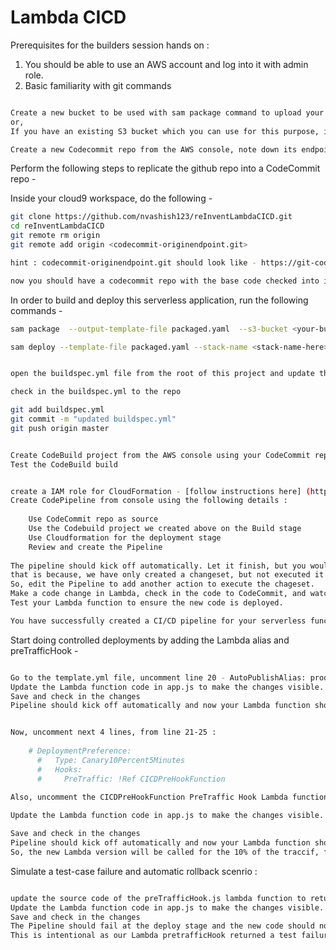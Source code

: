# Lambda CICD 


Prerequisites for the builders session hands on :

1. You should be able to use an AWS account and log into it with admin role.
2. Basic familiarity with git commands

```bash

Create a new bucket to be used with sam package command to upload your lambda deployment package
or,
If you have an existing S3 bucket which you can use for this purpose, in your account, that's fine too

```

```bash
Create a new Codecommit repo from the AWS console, note down its endpoint
```

Perform the following steps to replicate the github repo into a CodeCommit repo -

Inside your cloud9 workspace, do the following - 

```bash
git clone https://github.com/nvashish123/reInventLambdaCICD.git
cd reInventLambdaCICD
git remote rm origin
git remote add origin <codecommit-originendpoint.git>

hint : codecommit-originendpoint.git should look like - https://git-codecommit.us-east-1.amazonaws.com/v1/repos/reInventCICD.git

now you should have a codecommit repo with the base code checked into it.
```

In order to build and deploy this serverless application, run the following commands - 

```bash
sam package  --output-template-file packaged.yaml  --s3-bucket <your-bucket-name>
```


```bash
sam deploy --template-file packaged.yaml --stack-name <stack-name-here> --capabilities CAPABILITY_IAM
```

```bash

open the buildspec.yml file from the root of this project and update the S3 bucket name to your S3 bucket name in EXPORT statement

check in the buildspec.yml to the repo

git add buildspec.yml
git commit -m "updated buildspec.yml"
git push origin master

```

```bash

Create CodeBuild project from the AWS console using your CodeCommit repo as the source
Test the CodeBuild build

```


```bash

create a IAM role for CloudFormation - [follow instructions here] (https://docs.aws.amazon.com/lambda/latest/dg/build-pipeline.html#with-pipeline-create-cfn-role)
Create CodePipeline from console using the following details :
    
    Use CodeCommit repo as source
    Use the Codebuild project we created above on the Build stage
    Use Cloudformation for the deployment stage
    Review and create the Pipeline
    
The pipeline should kick off automatically. Let it finish, but you would notice that it has not deployed the Lambda function just yet.
that is because, we have only created a changeset, but not executed it yet.
So, edit the Pipeline to add another action to execute the chageset.
Make a code change in Lambda, check in the code to CodeCommit, and watch the Pipeline getting kicked off automatically
Test your Lambda function to ensure the new code is deployed. 

You have successfully created a CI/CD pipeline for your serverless function.

```

Start doing controlled deployments by adding the Lambda alias and preTrafficHook - 

```bash

Go to the template.yml file, uncomment line 20 - AutoPublishAlias: prod
Update the Lambda function code in app.js to make the changes visible.
Save and check in the changes
Pipeline should kick off automatically and now your Lambda function should have an Alias created with the name 'prod'


Now, uncomment next 4 lines, from line 21-25 :
    
    # DeploymentPreference:
      #   Type: Canary10Percent5Minutes
      #   Hooks:
      #     PreTraffic: !Ref CICDPreHookFunction
      
Also, uncomment the CICDPreHookFunction PreTraffic Hook Lambda function starting at line 33      

Update the Lambda function code in app.js to make the changes visible.

Save and check in the changes
Pipeline should kick off automatically and now your Lambda function should have a controlled deployment with Canary10Percent5Minutes
So, the new Lambda version will be called for the 10% of the traccif, for the 5 minutes. After 5 minutes, all the traffic will go to the new lambda version code


```

Simulate a test-case failure and automatic rollback scenrio :

```bash

update the source code of the preTrafficHook.js lambda function to return the status as 'Failed' on line 25
Update the Lambda function code in app.js to make the changes visible.
Save and check in the changes
The Pipeline should fail at the deploy stage and the new code should not be deployed.
This is intentional as our Lambda pretrafficHook returned a test failure and the deployment was rolled back.

```



